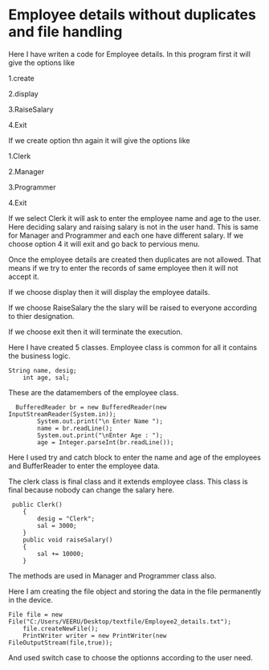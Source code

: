 # Employee details without duplicates and file handling

Here I have writen a code for Employee details. In this program first it will give the options like

1.create

2.display

3.RaiseSalary

4.Exit

If we create option thn again it will give the options like

1.Clerk

2.Manager

3.Programmer

4.Exit

If we select Clerk it will ask to enter the employee name and age to the user. Here deciding salary and raising salary is not in the user hand. This is same for Manager and Programmer and each one have different salary. If we choose option 4 it will exit and go back to pervious menu.

Once the employee details are created then duplicates are not allowed. That means if we try to enter the records of same employee then it will not accept it.

If we choose display then it will display the employee datails. 

If we choose RaiseSalary the the slary will be raised to everyone according to thier designation.

If we choose exit then it will terminate the execution.

Here I have created 5 classes. Employee class is common for all it contains the business logic.

    String name, desig;
		int age, sal;
    
These are the datamembers of the employee class.

      BufferedReader br = new BufferedReader(new InputStreamReader(System.in));
			System.out.print("\n Enter Name ");
			name = br.readLine();
			System.out.print("\nEnter Age : ");
			age = Integer.parseInt(br.readLine());
      
Here I used try and catch block to enter the name and age of the employees and BufferReader to enter the employee data. 

The clerk class is final class and it extends employee class. This class is final because nobody can change the salary here.

     public Clerk() 
		{
			desig = "Clerk";
			sal = 3000;
		}
		public void raiseSalary() 
		{
			sal += 10000;
		}
    
 The methods are used in Manager and Programmer class also.
 
Here I am creating the file object and storing the data in the file permanently in the device. 
 
    File file = new File("C:/Users/VEERU/Desktop/textfile/Employee2_details.txt");
		file.createNewFile();
		PrintWriter writer = new PrintWriter(new FileOutputStream(file,true));
    
 And used switch case to choose the optionns according to the user need.   
